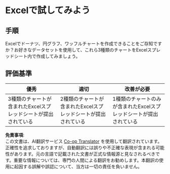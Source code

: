 <!--
CO_OP_TRANSLATOR_METADATA:
{
  "original_hash": "1e00fe6a244c2f8f9a794c862661dd4f",
  "translation_date": "2025-08-24T14:10:47+00:00",
  "source_file": "3-Data-Visualization/11-visualization-proportions/assignment.md",
  "language_code": "ja"
}
-->
# Excelで試してみよう

## 手順

Excelでドーナツ、円グラフ、ワッフルチャートを作成できることをご存知ですか？お好きなデータセットを使用して、これら3種類のチャートをExcelスプレッドシート内で作成してみましょう。

## 評価基準

| 優秀                                                   | 適切                                           | 改善が必要                                           |
| ------------------------------------------------------- | ---------------------------------------------- | ---------------------------------------------------- |
| 3種類のチャートが含まれたExcelスプレッドシートが提出されている | 2種類のチャートが含まれたExcelスプレッドシートが提出されている | 1種類のチャートのみが含まれたExcelスプレッドシートが提出されている |

**免責事項**:  
この文書は、AI翻訳サービス [Co-op Translator](https://github.com/Azure/co-op-translator) を使用して翻訳されています。正確性を追求しておりますが、自動翻訳には誤りや不正確な表現が含まれる可能性があります。元の言語で記載された文書が正式な情報源と見なされるべきです。重要な情報については、専門の人間による翻訳をお勧めします。本翻訳の使用に起因する誤解や誤認について、当方は一切の責任を負いません。